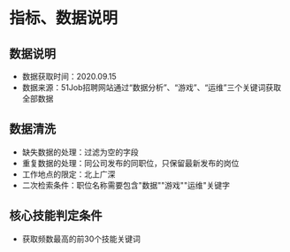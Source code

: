 # 指标、数据说明

## 数据说明

- 数据获取时间：2020.09.15
- 数据来源：51Job招聘网站通过“数据分析”、“游戏”、“运维”三个关键词获取全部数据



## 数据清洗

- 缺失数据的处理：过滤为空的字段
- 重复数据的处理：同公司发布的同职位，只保留最新发布的岗位
- 工作地点的限定：北上广深
- 二次检索条件：职位名称需要包含"数据""游戏""运维"关键字



## 核心技能判定条件

- 获取频数最高的前30个技能关键词

















 